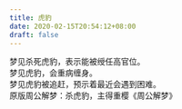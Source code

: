 ```yaml
---
title: 虎豹
date: 2020-02-15T20:54:12+08:00
draft: false
---
```


梦见杀死虎豹，表示能被绶任高官位。<br>
梦见虎豹，会重病缠身。<br>
梦见虎豹被追赶，预示着最近会遇到困难。<br>
原版周公解梦：杀虎豹，主得重樱《周公解梦》